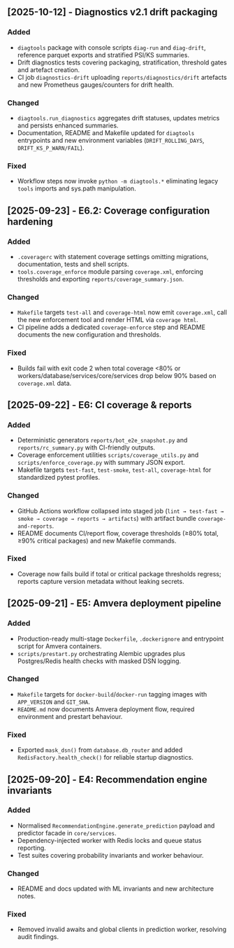 ## [2025-10-12] - Diagnostics v2.1 drift packaging
### Added
- `diagtools` package with console scripts `diag-run` and `diag-drift`, reference parquet exports and stratified PSI/KS summaries.
- Drift diagnostics tests covering packaging, stratification, threshold gates and artefact creation.
- CI job `diagnostics-drift` uploading `reports/diagnostics/drift` artefacts and new Prometheus gauges/counters for drift health.

### Changed
- `diagtools.run_diagnostics` aggregates drift statuses, updates metrics and persists enhanced summaries.
- Documentation, README and Makefile updated for `diagtools` entrypoints and new environment variables (`DRIFT_ROLLING_DAYS`, `DRIFT_KS_P_WARN/FAIL`).

### Fixed
- Workflow steps now invoke `python -m diagtools.*` eliminating legacy `tools` imports and sys.path manipulation.

## [2025-09-23] - E6.2: Coverage configuration hardening
### Added
- `.coveragerc` with statement coverage settings omitting migrations, documentation, tests and shell scripts.
- `tools.coverage_enforce` module parsing `coverage.xml`, enforcing thresholds and exporting `reports/coverage_summary.json`.

### Changed
- `Makefile` targets `test-all` and `coverage-html` now emit `coverage.xml`, call the new enforcement tool and render HTML via `coverage html`.
- CI pipeline adds a dedicated `coverage-enforce` step and README documents the new configuration and thresholds.

### Fixed
- Builds fail with exit code 2 when total coverage <80% or workers/database/services/core/services drop below 90% based on `coverage.xml` data.

## [2025-09-22] - E6: CI coverage & reports
### Added
- Deterministic generators `reports/bot_e2e_snapshot.py` and `reports/rc_summary.py` with CI-friendly outputs.
- Coverage enforcement utilities `scripts/coverage_utils.py` and `scripts/enforce_coverage.py` with summary JSON export.
- Makefile targets `test-fast`, `test-smoke`, `test-all`, `coverage-html` for standardized pytest profiles.

### Changed
- GitHub Actions workflow collapsed into staged job (`lint → test-fast → smoke → coverage → reports → artifacts`) with artifact bundle `coverage-and-reports`.
- README documents CI/report flow, coverage thresholds (≥80% total, ≥90% critical packages) and new Makefile commands.

### Fixed
- Coverage now fails build if total or critical package thresholds regress; reports capture version metadata without leaking secrets.

## [2025-09-21] - E5: Amvera deployment pipeline
### Added
- Production-ready multi-stage `Dockerfile`, `.dockerignore` and entrypoint script for Amvera containers.
- `scripts/prestart.py` orchestrating Alembic upgrades plus Postgres/Redis health checks with masked DSN logging.

### Changed
- `Makefile` targets for `docker-build`/`docker-run` tagging images with `APP_VERSION` and `GIT_SHA`.
- `README.md` now documents Amvera deployment flow, required environment and prestart behaviour.

### Fixed
- Exported `mask_dsn()` from `database.db_router` and added `RedisFactory.health_check()` for reliable startup diagnostics.

## [2025-09-20] - E4: Recommendation engine invariants
### Added
- Normalised `RecommendationEngine.generate_prediction` payload and predictor facade in `core/services`.
- Dependency-injected worker with Redis locks and queue status reporting.
- Test suites covering probability invariants and worker behaviour.

### Changed
- README and docs updated with ML invariants and new architecture notes.

### Fixed
- Removed invalid awaits and global clients in prediction worker, resolving audit findings.
